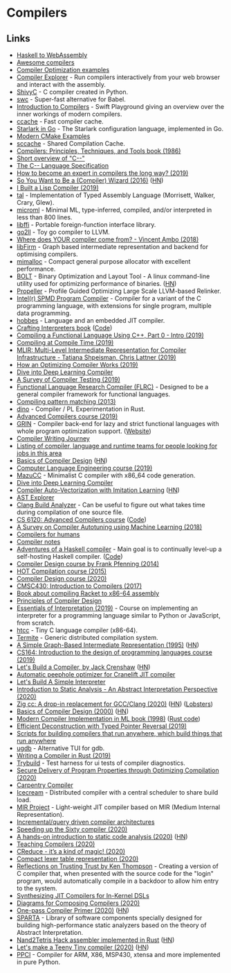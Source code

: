 # Compilers

## Links

- [Haskell to WebAssembly](https://github.com/tweag/asterius)
- [Awesome compilers](https://github.com/aalhour/awesome-compilers#readme)
- [Compiler Optimization examples](http://compileroptimizations.com/)
- [Compiler Explorer](https://godbolt.org) - Run compilers interactively from your web browser and interact with the assembly.
- [ShivyC](https://github.com/ShivamSarodia/ShivyC) - C compiler created in Python.
- [swc](https://github.com/swc-project/swc) - Super-fast alternative for Babel.
- [Introduction to Compilers](https://github.com/ahoppen/introduction-to-compilers) - Swift Playground giving an overview over the inner workings of modern compilers.
- [ccache](https://github.com/ccache/ccache) - Fast compiler cache.
- [Starlark in Go](https://github.com/google/starlark-go) - The Starlark configuration language, implemented in Go.
- [Modern CMake Examples](https://github.com/pr0g/cmake-examples#readme)
- [sccache](https://github.com/mozilla/sccache) - Shared Compilation Cache.
- [Compilers: Principles, Techniques, and Tools book (1986)](https://www.goodreads.com/book/show/703102.Compilers)
- [Short overview of "C--"](https://www.cs.tufts.edu/~nr/c--/index.html)
- [The C-- Language Specification](https://www.cs.tufts.edu/~nr/c--/extern/man2.pdf)
- [How to become an expert in compilers the long way? (2019)](https://forums.swift.org/t/how-to-become-an-expert-in-compilers-the-long-way/22175)
- [So You Want to Be a (Compiler) Wizard (2016)](https://belkadan.com/blog/2016/05/So-You-Want-To-Be-A-Compiler-Wizard/) ([HN](https://news.ycombinator.com/item?id=22848450))
- [I Built a Lisp Compiler (2019)](https://mpov.timmorgan.org/i-built-a-lisp-compiler/)
- [tal](https://github.com/sweirich/tal) - Implementation of Typed Assembly Language (Morrisett, Walker, Crary, Glew).
- [microml](https://github.com/hellerve/microml) - Minimal ML, type-inferred, compiled, and/or interpreted in less than 800 lines.
- [libffi](https://github.com/libffi/libffi) - Portable foreign-function interface library.
- [go2ll](https://github.com/pwaller/go2ll) - Toy go compiler to LLVM.
- [Where does YOUR compiler come from? - Vincent Ambo (2018)](https://www.youtube.com/watch?v=b3r6GvCBbw4)
- [libFirm](https://github.com/libfirm/libfirm) - Graph based intermediate representation and backend for optimising compilers.
- [mimalloc](https://github.com/microsoft/mimalloc) - Compact general purpose allocator with excellent performance.
- [BOLT](https://github.com/facebookincubator/BOLT) - Binary Optimization and Layout Tool - A linux command-line utility used for optimizing performance of binaries. ([HN](https://news.ycombinator.com/item?id=22654229))
- [Propeller](https://github.com/google/llvm-propeller) - Profile Guided Optimizing Large Scale LLVM-based Relinker.
- [Intel(r) SPMD Program Compiler](https://github.com/ispc/ispc) - Compiler for a variant of the C programming language, with extensions for single program, multiple data programming.
- [hobbes](https://github.com/Morgan-Stanley/hobbes) - Language and an embedded JIT compiler.
- [Crafting Interpreters book](http://www.craftinginterpreters.com/) ([Code](https://github.com/munificent/craftinginterpreters))
- [Compiling a Functional Language Using C++, Part 0 - Intro (2019)](https://danilafe.com/blog/00_compiler_intro/)
- [Compiling at Compile Time (2019)](https://blog.veitheller.de/Compiling_at_Compile_Time.html)
- [MLIR: Multi-Level Intermediate Representation for Compiler Infrastructure - Tatiana Shpeisman, Chris Lattner (2019)](https://www.youtube.com/watch?v=qzljG6DKgic)
- [How an Optimizing Compiler Works (2019)](http://www.lihaoyi.com/post/HowanOptimizingCompilerWorks.html)
- [Dive into Deep Learning Compiler](http://tvm.d2l.ai.s3-website-us-west-2.amazonaws.com/)
- [A Survey of Compiler Testing (2019)](https://software-lab.org/publications/csur2019_compiler_testing.pdf)
- [Functional Language Research Compiler (FLRC)](https://github.com/IntelLabs/flrc) - Designed to be a general compiler framework for functional languages.
- [Compiling pattern matching (2013)](http://l-lang.org/blog/Compiling-pattern-matching/)
- [dino](https://github.com/sunjay/dino) - Compiler / PL Experimentation in Rust.
- [Advanced Compilers course (2019)](https://www.cs.cornell.edu/courses/cs6120/2019fa/)
- [GRIN](https://github.com/grin-compiler/grin) - Compiler back-end for lazy and strict functional languages with whole program optimization support. ([Website](https://grin-compiler.github.io/))
- [Compiler Writing Journey](https://github.com/DoctorWkt/acwj#readme)
- [Listing of compiler, language and runtime teams for people looking for jobs in this area](https://github.com/mgaudet/CompilerJobs#readme)
- [Basics of Compiler Design](httwp://hjemmesider.diku.dk/~torbenm/Basics/basics_lulu2.pdf) ([HN](https://news.ycombinator.com/item?id=21778546))
- [Computer Language Engineering course (2019)](https://github.com/6035/fa19)
- [MazuCC](https://github.com/jserv/MazuCC) - Minimalist C compiler with x86_64 code generation.
- [Dive into Deep Learning Compiler](http://tvm.d2l.ai/)
- [Compiler Auto-Vectorization with Imitation Learning](http://papers.nips.cc/paper/9604-compiler-auto-vectorization-with-imitation-learning.pdf) ([HN](https://news.ycombinator.com/item?id=21968118))
- [AST Explorer](https://astexplorer.net/)
- [Clang Build Analyzer](https://github.com/aras-p/ClangBuildAnalyzer) - Can be useful to figure out what takes time during compilation of one source file.
- [CS 6120: Advanced Compilers course](https://www.cs.cornell.edu/courses/cs6120/2019fa/) ([Code](https://github.com/sampsyo/cs6120))
- [A Survey on Compiler Autotuning using Machine Learning (2018)](https://arxiv.org/abs/1801.04405)
- [Compilers for humans](https://compilersforhumans.com/)
- [Compiler notes](http://www-cs-students.stanford.edu/~blynn/compiler/)
- [Adventures of a Haskell compiler](https://crypto.stanford.edu/~blynn/compiler/) - Main goal is to continually level-up a self-hosting Haskell compiler. ([Code](https://github.com/blynn/compiler))
- [Compiler Design course by Frank Pfenning (2014)](http://www.cs.cmu.edu/~fp/courses/15411-f14/)
- [HOT Compilation course (2015)](https://www.cs.cmu.edu/~crary/hotc-f15/)
- [Compiler Design course (2020)](https://courses.ccs.neu.edu/cs4410/)
- [CMSC430: Introduction to Compilers (2017)](http://www.cs.umd.edu/class/fall2017/cmsc430/)
- [Book about compiling Racket to x86-64 assembly](https://github.com/IUCompilerCourse/Essentials-of-Compilation)
- [Principles of Compiler Design](https://www.cs.swarthmore.edu/~jpolitz/cs75/s16/)
- [Essentials of Interpretation (2019)](https://www.youtube.com/playlist?list=PLGNbPb3dQJ_4WT_m3aI3T2LRf2R_FKM2k) - Course on implementing an interpreter for a programming language similar to Python or JavaScript, from scratch.
- [htcc](https://github.com/falgon/htcc) - Tiny C language compiler (x86-64).
- [Termite](https://github.com/hanwen/termite) - Generic distributed compilation system.
- [A Simple Graph-Based Intermediate Representation (1995)](http://paperhub.s3.amazonaws.com/24842c95fb1bc5d7c5da2ec735e106f0.pdf) ([HN](https://news.ycombinator.com/item?id=22223820))
- [CS164: Introduction to the design of programming languages course (2019)](http://www-inst.eecs.berkeley.edu/~cs164/sp19/)
- [Let's Build a Compiler, by Jack Crenshaw](https://compilers.iecc.com/crenshaw/) ([HN](https://news.ycombinator.com/item?id=22346532))
- [Automatic peephole optimizer for Cranelift JIT compiler](https://github.com/jubitaneja/codegen)
- [Let's Build A Simple Interpreter](https://github.com/rspivak/lsbasi)
- [Introduction to Static Analysis - An Abstract Interpretation Perspective (2020)](https://mitpress.mit.edu/books/introduction-static-analysis)
- [Zig cc: A drop-in replacement for GCC/Clang (2020)](https://andrewkelley.me/post/zig-cc-powerful-drop-in-replacement-gcc-clang.html) ([HN](https://news.ycombinator.com/item?id=22679138)) ([Lobsters](https://lobste.rs/s/dw9qyv/zig_cc_powerful_drop_replacement_for_gcc))
- [Basics of Compiler Design (2000)](http://hjemmesider.diku.dk/~torbenm/Basics/basics_lulu2.pdf) ([HN](https://news.ycombinator.com/item?id=21778546))
- [Modern Compiler Implementation in ML book (1998)](https://www.cs.princeton.edu/~appel/modern/ml/) ([Rust code](https://github.com/antoyo/tiger-rs))
- [Efficient Deconstruction with Typed Pointer Reversal (2019)](https://hal.inria.fr/hal-02177326v2)
- [Scripts for building compilers that run anywhere, which build things that run anywhere](https://github.com/theopolis/build-anywhere)
- [ugdb](https://github.com/ftilde/ugdb) - Alternative TUI for gdb.
- [Writing a Compiler in Rust (2019)](https://thume.ca/2019/04/18/writing-a-compiler-in-rust/)
- [Trybuild](https://github.com/dtolnay/trybuild) - Test harness for ui tests of compiler diagnostics.
- [Secure Delivery of Program Properties through Optimizing Compilation (2020)](https://storage.googleapis.com/pub-tools-public-publication-data/pdf/c87ad8b4e32f3cf2d5ff7f4890ff620f560ab84b.pdf)
- [Carpentry Compiler](https://homes.cs.washington.edu/~adriana/website/CarpentryCompiler.pdf)
- [Icecream](https://github.com/icecc/icecream) - Distributed compiler with a central scheduler to share build load.
- [MIR Project](https://github.com/vnmakarov/mir) - Light-weight JIT compiler based on MIR (Medium Internal Representation).
- [Incremental/query driven compiler architectures](https://github.com/pikelet-lang/pikelet/issues/103)
- [Speeding up the Sixty compiler (2020)](https://ollef.github.io/blog/posts/speeding-up-sixty.html)
- [A hands-on introduction to static code analysis (2020)](https://deepsource.io/blog/introduction-static-code-analysis/) ([HN](https://news.ycombinator.com/item?id=23071134))
- [Teaching Compilers (2020)](https://danghica.blogspot.com/2020/04/teaching-compilers.html)
- [CReduce - it’s a kind of magic! (2020)](https://linki.tools/2020/02/creduce-it-s-a-kind-of-magic.html)
- [Compact lexer table representation (2020)](https://def.lakaban.net/posts/2020-05-02-compact-lexer-table-representation/)
- [Reflections on Trusting Trust by Ken Thompson](https://www.win.tue.nl/~aeb/linux/hh/thompson/trust.html) - Creating a version of C compiler that, when presented with the source code for the "login" program, would automatically compile in a backdoor to allow him entry to the system.
- [Synthesizing JIT Compilers for In-Kernel DSLs](https://www.cs.utexas.edu/~isil/jitsynth.pdf)
- [Diagrams for Composing Compilers (2020)](https://johnwickerson.wordpress.com/2020/05/21/diagrams-for-composing-compilers/)
- [One-pass Compiler Primer (2020)](https://keleshev.com/one-pass-compiler-primer) ([HN](https://news.ycombinator.com/item?id=23270269))
- [SPARTA](https://github.com/facebookincubator/SPARTA) - Library of software components specially designed for building high-performance static analyzers based on the theory of Abstract Interpretation.
- [Nand2Tetris Hack assembler implemented in Rust](https://github.com/tamuhey/hack-assembler-rust) ([HN](https://news.ycombinator.com/item?id=23412434))
- [Let's make a Teeny Tiny compiler (2020)](http://web.eecs.utk.edu/~azh/blog/teenytinycompiler1.html) ([HN](https://news.ycombinator.com/item?id=23441767))
- [PPCI](https://github.com/windelbouwman/ppci) - Compiler for ARM, X86, MSP430, xtensa and more implemented in pure Python.

